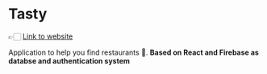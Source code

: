 # Tasty

👉🏻 [Link to website](https://cranky-raman-166572.netlify.com/)

Application to help you find restaurants 🍕.
**Based on React and Firebase as databse and authentication system**